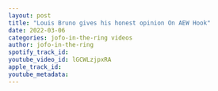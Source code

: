 ```yaml
---
layout: post
title: "Louis Bruno gives his honest opinion On AEW Hook"
date: 2022-03-06
categories: jofo-in-the-ring videos
author: jofo-in-the-ring
spotify_track_id: 
youtube_video_id: lGCWLzjpxRA
apple_track_id: 
youtube_metadata: 
---
```

